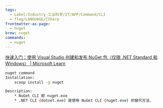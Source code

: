 ```yaml
---
tags:
  - Label/Industry-工业科学/IT/APP/Command/CLI
  - flag/LANGUAGE/CSharp
frontmatter-as-page:
  - nuget
brew: nuget
commands:
  - nuget
---
```


[快速入门：使用 Visual Studio 创建和发布 NuGet 包（仅限 .NET Standard 和 Windows） | Microsoft Learn](https://learn.microsoft.com/zh-cn/nuget/quickstart/create-and-publish-a-package-using-visual-studio?tabs=nuget)


```bash
nuget command
Installation:
    scoop install -g nuget

Description:
    * NuGet CLI 即 nuget.exe
    * .NET CLI (dotnet.exe) 是使用 NuGet CLI (nuget.exe) 的替代方法.

```
